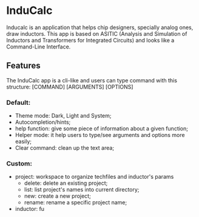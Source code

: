 # InduCalc

Inducalc is an application that helps chip designers, specially analog ones, draw inductors. This app is based on ASITIC (Analysis and Simulation of Inductors and
Transformers for Integrated Circuits) and looks like a Command-Line Interface.

## Features

The InduCalc app is a cli-like and users can type command with this structure: [COMMAND] [ARGUMENTS] [OPTIONS]

### Default:

- Theme mode: Dark, Light and System;
- Autocompletion/hints;
- help function: give some piece of information about a given function;
- Helper mode: it help users to type/see arguments and options more easily;
- Clear command: clean up the text area;

### Custom:

- project: workspace to organize techfiles and inductor's params
  - delete: delete an existing project;
  - list: list project's names into current directory;
  - new: create a new project;
  - rename: rename a specific project name;
- inductor: fu
